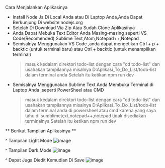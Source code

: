 Cara Menjalankan Aplikasinya
- Install Node Js Di Local Anda atau Di Laptop Anda,Anda Dapat Berkunjung Di website nodejs.org
- Setelah Di Download Via Zip Atau Sudah Clone Aplikasinya
- Anda Dapat Mebuka Text Editor Anda Masing-masing seperti VS Code(Recomended),Sublime Text,Atom,Notepad++,Notepad
- Semisalnya Menggunakan VS Code ,anda dapat mengetikan Ctrl   + p + backtic (untuk terminal baru) atau Ctrl + backtic (untuk menampilkan terminal)
   > masuk kedalam direktori todo-list dengan cara "cd todo-list" dan usahakan tampilannya misalnya D:Aplikasi_To_Do_List/todo-list dalam 
     terminal anda
   > Setelah itu ketikan npm run dev
- Semisalnya Menggunakan Sublime Text Anda Membuka Terminal di Laptop Anda ,seperti PowerSheel atau CMD 
  > masuk kedalam direktori todo-list dengan cara "cd todo-list" dan usahakan tampilannya misalnya D:Aplikasi_To_Do_List/todo-list dalam 
     terminal anda di powersheel atau cmd karena yang saya tahu di sumblimetext,notepad++,notepad tidak disediakan terminalnya
  > Setelah itu ketikan npm run dev

** Berikut Tampilan Aplikasinya **

^ Tampilan Light Mode
![image](https://github.com/user-attachments/assets/5146569d-f2f6-4dfe-9c5f-8cdbdc9d8804)

^ Tampilan Dark Mode
![image](https://github.com/user-attachments/assets/dba00ce7-6346-4be0-b942-96b714484dfc)

^ Dapat Juga Diedit Kemudian Di Save
![image](https://github.com/user-attachments/assets/b1527db1-1c6f-4928-a564-d6f4cc4e5de7)

